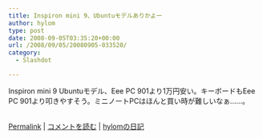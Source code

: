 ```yaml
---
title: Inspiron mini 9、Ubuntuモデルありかよー
author: hylom
type: post
date: 2008-09-05T03:35:20+00:00
url: /2008/09/05/20080905-033520/
category:
  - Slashdot

---
```

Inspiron mini 9 Ubuntuモデル、Eee PC 901より1万円安い。キーボードもEee PC 901より叩きやすそう。ミニノートPCはほんと買い時が難しいなぁ……。  
</br> 

   [Permalink][1] |    [コメントを読む][2] |    [hylomの日記][3] 

</br>

 [1]: http://slashdot.jp/~hylom/journal/451306
 [2]: http://slashdot.jp/~hylom/journal/451306#acomments
 [3]: http://slashdot.jp/~hylom/journal/
